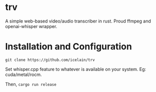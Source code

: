 # trv

A simple web-based video/audio transcriber in rust. Proud ffmpeg and openai-whisper wrapper.

# Installation and Configuration
```git clone https://github.com/icelain/trv```

Set whisper.cpp feature to whatever is available on your system. Eg: cuda/metal/rocm.

Then,
```cargo run release```
